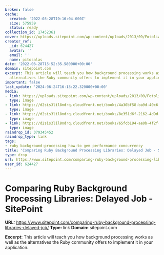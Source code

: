 ```yaml
---
broken: false
cache:
  created: '2022-03-28T19:16:04.000Z'
  size: 575959
  status: ready
collection_id: 17452361
cover: https://uploads.sitepoint.com/wp-content/uploads/2013/09/Fotolia_52657937_Subscription_XL-1024x724.jpg
creator_ref:
  _id: 624427
  avatar: ''
  email: ''
  name: pitosalas
date: '2022-03-28T15:52:35.580000+00:00'
domain: sitepoint.com
excerpt: This article will teach you how background processing works as well as the
  alternatives the Ruby community offers to implement it in your application.
important: false
last_update: '2024-06-24T16:13:22.320000+00:00'
media:
- link: https://uploads.sitepoint.com/wp-content/uploads/2013/09/Fotolia_52657937_Subscription_XL-1024x724.jpg
  type: image
- link: https://d2sis3lil8ndrq.cloudfront.net/books/4a30bf58-ba9d-40c6-a592-9ff402606a7d_medium.jpg
  type: image
- link: https://d2sis3lil8ndrq.cloudfront.net/books/8e351d6f-2162-4d9d-8985-181fecb0d78b_medium.png
  type: image
- link: https://d2sis3lil8ndrq.cloudfront.net/books/65fcb194-ae0b-4f2f-88f9-15107855f727_medium.jpg
  type: image
raindrop_id: 379345452
raindrop_type: link
tags:
- ruby background-processing how-to gem performance concurrency
title: 'Comparing Ruby Background Processing Libraries: Delayed Job - SitePoint'
type: drop
url: https://www.sitepoint.com/comparing-ruby-background-processing-libraries-delayed-job/
user_id: 624427
---
```


# Comparing Ruby Background Processing Libraries: Delayed Job - SitePoint

**URL:** https://www.sitepoint.com/comparing-ruby-background-processing-libraries-delayed-job/
**Type:** link
**Domain:** sitepoint.com

**Excerpt:** This article will teach you how background processing works as well as the alternatives the Ruby community offers to implement it in your application.
